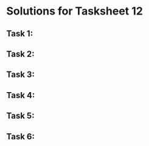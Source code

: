 # Solutions for Tasksheet 12

## Task 1:

## Task 2:

## Task 3:

## Task 4:

## Task 5:

## Task 6:
